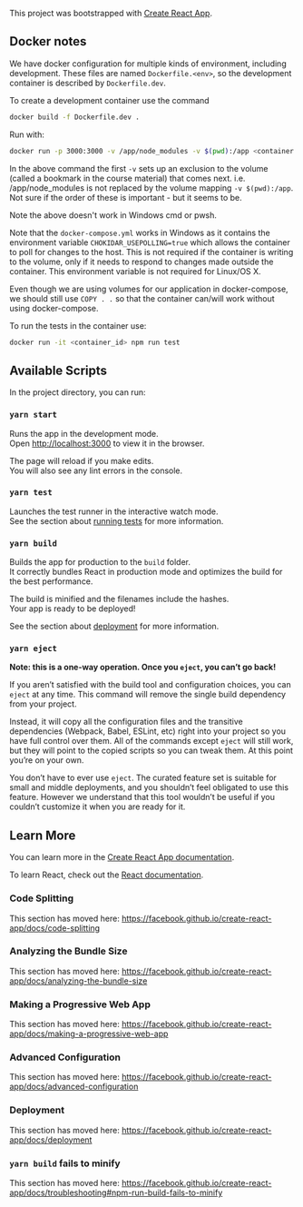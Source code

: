 This project was bootstrapped with [Create React App](https://github.com/facebook/create-react-app).

## Docker notes

We have docker configuration for multiple kinds of environment, including development. These files are named `Dockerfile.<env>`, so the development container is described by `Dockerfile.dev`.

To create a development container use the command

```sh
docker build -f Dockerfile.dev .
```

Run with:

```sh
docker run -p 3000:3000 -v /app/node_modules -v $(pwd):/app <container id>
```

In the above command the first `-v` sets up an exclusion to the volume (called a bookmark in the course material) that comes next. i.e. /app/node_modules is not replaced by the volume mapping `-v $(pwd):/app`.
Not sure if the order of these is important - but it seems to be.

Note the above doesn't work in Windows cmd or pwsh.

Note that the `docker-compose.yml` works in Windows as it contains the environment variable `CHOKIDAR_USEPOLLING=true` which allows the container to poll for changes to the host. This is not required if the container is writing to the volume, only if it needs to respond to changes made outside the container.
This environment variable is not required for Linux/OS X.

Even though we are using volumes for our application in docker-compose, we should still use `COPY . .` so that the container can/will work without using docker-compose.

To run the tests in the container use:

```sh
docker run -it <container_id> npm run test
```

## Available Scripts

In the project directory, you can run:

### `yarn start`

Runs the app in the development mode.<br />
Open [http://localhost:3000](http://localhost:3000) to view it in the browser.

The page will reload if you make edits.<br />
You will also see any lint errors in the console.

### `yarn test`

Launches the test runner in the interactive watch mode.<br />
See the section about [running tests](https://facebook.github.io/create-react-app/docs/running-tests) for more information.

### `yarn build`

Builds the app for production to the `build` folder.<br />
It correctly bundles React in production mode and optimizes the build for the best performance.

The build is minified and the filenames include the hashes.<br />
Your app is ready to be deployed!

See the section about [deployment](https://facebook.github.io/create-react-app/docs/deployment) for more information.

### `yarn eject`

**Note: this is a one-way operation. Once you `eject`, you can’t go back!**

If you aren’t satisfied with the build tool and configuration choices, you can `eject` at any time. This command will remove the single build dependency from your project.

Instead, it will copy all the configuration files and the transitive dependencies (Webpack, Babel, ESLint, etc) right into your project so you have full control over them. All of the commands except `eject` will still work, but they will point to the copied scripts so you can tweak them. At this point you’re on your own.

You don’t have to ever use `eject`. The curated feature set is suitable for small and middle deployments, and you shouldn’t feel obligated to use this feature. However we understand that this tool wouldn’t be useful if you couldn’t customize it when you are ready for it.

## Learn More

You can learn more in the [Create React App documentation](https://facebook.github.io/create-react-app/docs/getting-started).

To learn React, check out the [React documentation](https://reactjs.org/).

### Code Splitting

This section has moved here: https://facebook.github.io/create-react-app/docs/code-splitting

### Analyzing the Bundle Size

This section has moved here: https://facebook.github.io/create-react-app/docs/analyzing-the-bundle-size

### Making a Progressive Web App

This section has moved here: https://facebook.github.io/create-react-app/docs/making-a-progressive-web-app

### Advanced Configuration

This section has moved here: https://facebook.github.io/create-react-app/docs/advanced-configuration

### Deployment

This section has moved here: https://facebook.github.io/create-react-app/docs/deployment

### `yarn build` fails to minify

This section has moved here: https://facebook.github.io/create-react-app/docs/troubleshooting#npm-run-build-fails-to-minify

